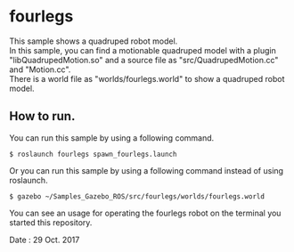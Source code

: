 # fourlegs  

This sample shows a quadruped robot model.  
In this sample, you can find a motionable quadruped model with a plugin "libQuadrupedMotion.so" and a source file as "src/QuadrupedMotion.cc" and "Motion.cc".  
There is a world file as "worlds/fourlegs.world" to show a quadruped robot model.  

## How to run.  
You can run this sample by using a following command.  

    $ roslaunch fourlegs spawn_fourlegs.launch  

Or you can run this sample by using a following command instead of using roslaunch.  

    $ gazebo ~/Samples_Gazebo_ROS/src/fourlegs/worlds/fourlegs.world  
    
You can see an usage for operating the fourlegs robot on the terminal you started this repository.  

Date : 29 Oct. 2017
